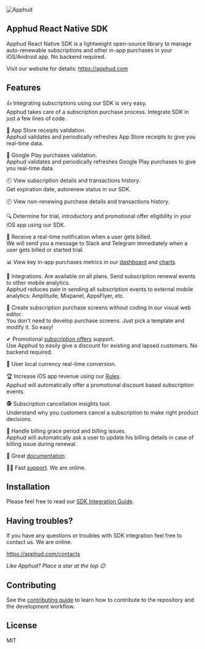 <img src="https://cdn.siter.io/assets/ast_kSk43nA4wqPNF8sfBtWdJsL1Z/85cc5c6c-43dd-44a2-90cf-2ae17cd6a25d.svg" alt="Apphud"/>

## Apphud React Native SDK

Apphud React Native SDK is a lightweight open-source library to manage auto-renewable subscriptions and other in-app purchases in your iOS/Android app. No backend required.

Visit our website for details: https://apphud.com

## Features

👍 Integrating subscriptions using our SDK is very easy.<br/>Apphud takes care of a subscription purchase process. Integrate SDK in just a few lines of code.

🧾 App Store receipts validation.<br/>Apphud validates and periodically refreshes App Store receipts to give you real-time data.

🧾 Google Play purchases validation.<br/>Apphud validates and periodically refreshes Google Play purchases to give you real-time data.

🕗 View subscription details and transactions history.<br/>Get expiration date, autorenew status in our SDK.

🕗 View non-renewing purchase details and transactions history.

🔍 Determine for trial, introductory and promotional offer eligibility in your iOS app using our SDK. 

🔔 Receive a real-time notification when a user gets billed.<br/>We will send you a message to Slack and Telegram immediately when a user gets billed or started trial.

📊 View key in-app purchases metrics in our [dashboard](https://docs.apphud.com/analyze/dashboard) and [charts](https://docs.apphud.com/analyze/charts).

🔌 Integrations. Are available on all plans. Send subscription renewal events to other mobile analytics.<br/>Apphud reduces pain in sending all subscription events to external mobile analytics: Amplitude, Mixpanel, AppsFlyer, etc.

🎨 Create subscription purchase screens without coding in our visual web editor.<br/>You don't need to develop purchase screens. Just pick a template and modify it. So easy!

✔ Promotional [subscription offers](https://docs.apphud.com/getting-started/promo-offers) support.<br/>Use Apphud to easily give a discount for existing and lapsed customers. No backend required.

💱 User local currency real-time conversion.

🏆 Increase iOS app revenue using our [Rules](https://docs.apphud.com/rules-and-screens/rules).<br/>Apphud will automatically offer a promotional discount based subscription events.

🕵️ Subscription cancellation insights tool.<br/>Understand why you customers cancel a subscription to make right product decisions.

💸 Handle billing grace period and billing issues.<br/>Apphud will automatically ask a user to update his billing details in case of billing issue during renewal.

👏 Great [documentation](https://docs.apphud.com/).

🏃‍♂️ Fast [support](https://apphud.com/contacts ). We are online.

## Installation

Please feel free to read our [SDK Integration Guide](https://docs.apphud.com/getting-started/sdk-integration).

## Having troubles?

If you have any questions or troubles with SDK integration feel free to contact us. We are online.

https://apphud.com/contacts

*Like Apphud? Place a star at the top 😊*


## Contributing

See the [contributing guide](CONTRIBUTING.md) to learn how to contribute to the repository and the development workflow.

## License

MIT
